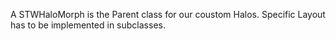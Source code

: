 A STWHaloMorph is the Parent class for our coustom Halos. Specific Layout has to be implemented in subclasses.
